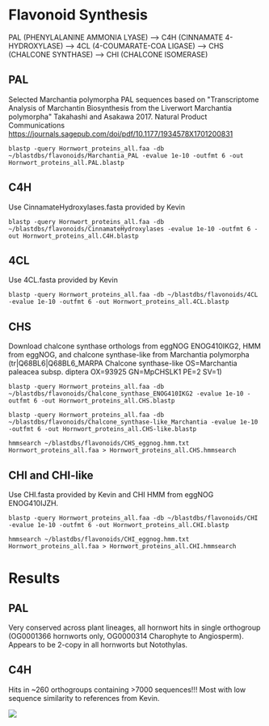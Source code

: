# Flavonoid Synthesis 

PAL (PHENYLALANINE AMMONIA LYASE) --> C4H (CINNAMATE 4-HYDROXYLASE) --> 4CL (4-COUMARATE-COA LIGASE) --> CHS (CHALCONE SYNTHASE) --> CHI (CHALCONE ISOMERASE)

## PAL
Selected Marchantia polymorpha PAL sequences based on "Transcriptome Analysis of Marchantin Biosynthesis from the Liverwort Marchantia polymorpha" Takahashi and Asakawa 2017. Natural Product Communications https://journals.sagepub.com/doi/pdf/10.1177/1934578X1701200831  
```
blastp -query Hornwort_proteins_all.faa -db ~/blastdbs/flavonoids/Marchantia_PAL -evalue 1e-10 -outfmt 6 -out Hornwort_proteins_all.PAL.blastp 
```

## C4H
Use CinnamateHydroxylases.fasta provided by Kevin  
```
blastp -query Hornwort_proteins_all.faa -db ~/blastdbs/flavonoids/CinnamateHydroxylases -evalue 1e-10 -outfmt 6 -out Hornwort_proteins_all.C4H.blastp
```

## 4CL
Use 4CL.fasta provided by Kevin  
```
blastp -query Hornwort_proteins_all.faa -db ~/blastdbs/flavonoids/4CL -evalue 1e-10 -outfmt 6 -out Hornwort_proteins_all.4CL.blastp
```

## CHS
Download chalcone synthase orthologs from eggNOG ENOG410IKG2, HMM from eggNOG, and chalcone synthase-like from Marchantia polymorpha (tr|Q68BL6|Q68BL6_MARPA Chalcone synthase-like OS=Marchantia paleacea subsp. diptera OX=93925 GN=MpCHSLK1 PE=2 SV=1)  
```
blastp -query Hornwort_proteins_all.faa -db ~/blastdbs/flavonoids/Chalcone_synthase_ENOG410IKG2 -evalue 1e-10 -outfmt 6 -out Hornwort_proteins_all.CHS.blastp 

blastp -query Hornwort_proteins_all.faa -db ~/blastdbs/flavonoids/Chalcone_synthase-like_Marchantia -evalue 1e-10 -outfmt 6 -out Hornwort_proteins_all.CHS-like.blastp 

hmmsearch ~/blastdbs/flavonoids/CHS_eggnog.hmm.txt Hornwort_proteins_all.faa > Hornwort_proteins_all.CHS.hmmsearch
```

## CHI and CHI-like
Use CHI.fasta provided by Kevin and CHI HMM from eggNOG ENOG410IJZH.
```
blastp -query Hornwort_proteins_all.faa -db ~/blastdbs/flavonoids/CHI -evalue 1e-10 -outfmt 6 -out Hornwort_proteins_all.CHI.blastp

hmmsearch ~/blastdbs/flavonoids/CHI_eggnog.hmm.txt Hornwort_proteins_all.faa > Hornwort_proteins_all.CHI.hmmsearch
```


# Results

## PAL
Very conserved across plant lineages, all hornwort hits in single orthogroup (OG0001366 hornworts only, OG0000314 Charophyte to Angiosperm). Appears to be 2-copy in all hornworts but Notothylas.  

## C4H
Hits in ~260 orthogroups containing >7000 sequences!!! Most with low sequence similarity to references from Kevin. 

<img src="/pschafran/Notes/C4H_percSimilarityDist.png">





```python

```
